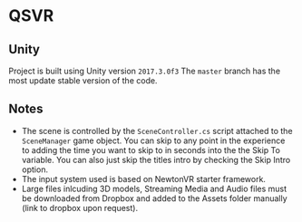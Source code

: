 # QSVR

## Unity
Project is built using Unity version `2017.3.0f3` The `master` branch has the most update stable version of the code.

## Notes
- The scene is controlled by the `SceneController.cs` script attached to the `SceneManager` game object. You can skip to any point in the experience to adding the time you want to skip to in seconds into the the Skip To variable. You can also just skip the titles intro by checking the Skip Intro option. 
- The input system used is based on NewtonVR starter framework.
- Large files inlcuding 3D models, Streaming Media and Audio files must be downloaded from Dropbox and added to the Assets folder manually (link to dropbox upon request).

